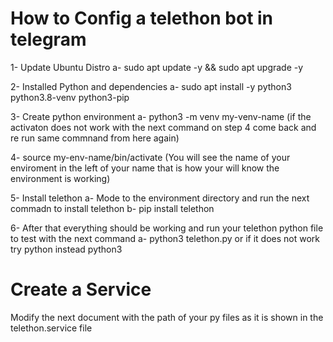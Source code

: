 # How to Config a telethon bot in telegram

1- Update Ubuntu Distro
  a- sudo apt update -y && sudo apt upgrade -y

2- Installed Python and dependencies
  a- sudo apt install -y python3 python3.8-venv python3-pip

3- Create python environment
   a- python3 -m venv my-venv-name (if the activaton does not work with the next command on step 4 come back and re run same commnand from here again)

4- source my-env-name/bin/activate (You will see the name of your enviroment in the left of your name that is how your will know the environment is working)

5- Install telethon
  a- Mode to the environment directory and run the next commadn to install telethon
    b- pip install telethon

6- After that everything should be working and run your telethon python file to test with the next command 
    a- python3 telethon.py or if it does not work try python instead python3


# Create a Service
Modify the next document with the path of your py files as it is shown in the telethon.service file
  

